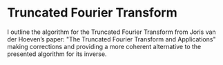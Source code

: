 # Truncated Fourier Transform
I outline the algorithm for the Truncated Fourier Transform from Joris van der Hoeven’s paper: "The Truncated Fourier Transform and Applications" making corrections and providing a more coherent alternative to the presented algorithm for its inverse.
